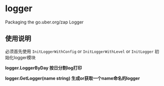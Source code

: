 # logger
Packaging the go.uber.org/zap Logger

## 使用说明

必须首先使用 `InitLoggerWithConfig` or `InitLoggerWithLevel` or `InitLogger` 初始化logger模块

**logger.LoggerByDay 按日分割log打印**

**logger.GetLogger(name string) 生成or获取一个name命名的logger**
